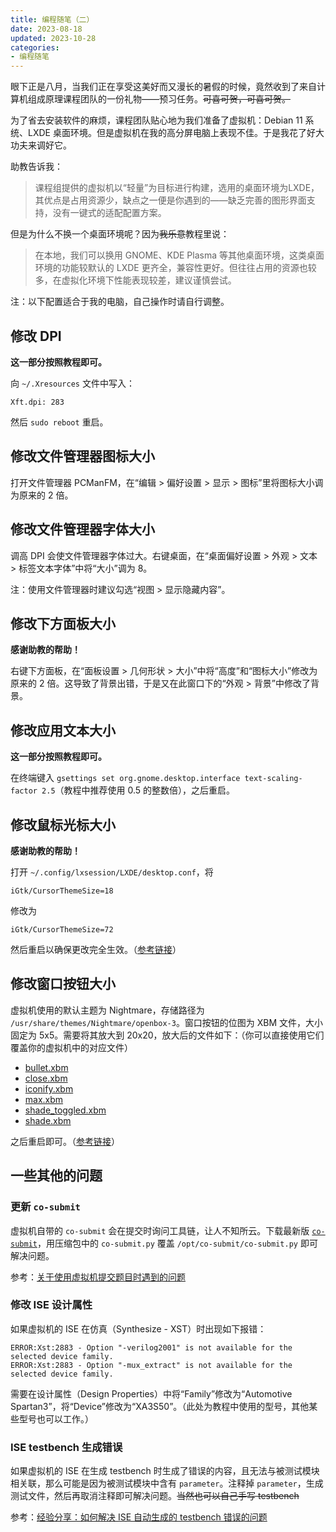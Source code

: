 ```yaml
---
title: 编程随笔（二）
date: 2023-08-18
updated: 2023-10-28
categories:
- 编程随笔
---
```

眼下正是八月，当我们正在享受这美好而又漫长的暑假的时候，竟然收到了来自计算机组成原理课程团队的一份礼物——预习任务。~~可喜可贺，可喜可贺。~~

为了省去安装软件的麻烦，课程团队贴心地为我们准备了虚拟机：Debian 11 系统、LXDE 桌面环境。但是虚拟机在我的高分屏电脑上表现不佳。于是我花了好大功夫来调好它。

助教告诉我：

> 课程组提供的虚拟机以“轻量”为目标进行构建，选用的桌面环境为LXDE，其优点是占用资源少，缺点之一便是你遇到的——缺乏完善的图形界面支持，没有一键式的适配配置方案。

但是为什么不换一个桌面环境呢？因为~~我乐意~~教程里说：

> 在本地，我们可以换用 GNOME、KDE Plasma 等其他桌面环境，这类桌面环境的功能较默认的 LXDE 更齐全，兼容性更好。但往往占用的资源也较多，在虚拟化环境下性能表现较差，建议谨慎尝试。

注：以下配置适合于我的电脑，自己操作时请自行调整。

## 修改 DPI
**这一部分按照教程即可。**

向 `~/.Xresources` 文件中写入：
```
Xft.dpi: 283
```
然后 `sudo reboot` 重启。

## 修改文件管理器图标大小
打开文件管理器 PCManFM，在“编辑 > 偏好设置 > 显示 > 图标”里将图标大小调为原来的 2 倍。

## 修改文件管理器字体大小
调高 DPI 会使文件管理器字体过大。右键桌面，在“桌面偏好设置 > 外观 > 文本 > 标签文本字体”中将“大小”调为 8。

注：使用文件管理器时建议勾选“视图 > 显示隐藏内容”。

## 修改下方面板大小
**感谢助教的帮助！**

右键下方面板，在“面板设置 > 几何形状 > 大小”中将“高度”和“图标大小”修改为原来的 2 倍。这导致了背景出错，于是又在此窗口下的“外观 > 背景”中修改了背景。


## 修改应用文本大小
**这一部分按照教程即可。**

在终端键入 `gsettings set org.gnome.desktop.interface text-scaling-factor 2.5`（教程中推荐使用 0.5 的整数倍），之后重启。

## 修改鼠标光标大小
**感谢助教的帮助！**

打开 `~/.config/lxsession/LXDE/desktop.conf`，将
```
iGtk/CursorThemeSize=18
```
修改为
```
iGtk/CursorThemeSize=72
```
然后重启以确保更改完全生效。（[参考链接](https://www.reddit.com/r/linux4noobs/comments/64nj3y/increasing_cursor_size_arch_lxde/)）

## 修改窗口按钮大小
虚拟机使用的默认主题为 Nightmare，存储路径为 `/usr/share/themes/Nightmare/openbox-3`。窗口按钮的位图为 XBM 文件，大小固定为 5x5。需要将其放大到 20x20，放大后的文件如下：（你可以直接使用它们覆盖你的虚拟机中的对应文件）
 -  [bullet.xbm](/images/openbox-3/bullet.xbm)
 -  [close.xbm](/images/openbox-3/close.xbm)
 -  [iconify.xbm](/images/openbox-3/iconify.xbm)
 -  [max.xbm](/images/openbox-3/max.xbm)
 -  [shade_toggled.xbm](/images/openbox-3/shade_toggled.xbm)
 -  [shade.xbm](/images/openbox-3/shade.xbm)

之后重启即可。（[参考链接](https://forum.xfce.org/viewtopic.php?id=9312)）

## 一些其他的问题
### 更新 `co-submit`
虚拟机自带的 `co-submit` 会在提交时询问工具链，让人不知所云。下载最新版 [`co-submit`](http://cscore.buaa.edu.cn/assets/cscore-assets/co-submit.zip)，用压缩包中的 `co-submit.py` 覆盖 `/opt/co-submit/co-submit.py` 即可解决问题。

参考：[关于使用虚拟机提交题目时遇到的问题](http://cscore.buaa.edu.cn/#/discussion_area/883/1317/posts)

### 修改 ISE 设计属性
如果虚拟机的 ISE 在仿真（Synthesize - XST）时出现如下报错：
```
ERROR:Xst:2883 - Option "-verilog2001" is not available for the selected device family.
ERROR:Xst:2883 - Option "-mux_extract" is not available for the selected device family.
```
需要在设计属性（Design Properties）中将“Family”修改为“Automotive Spartan3”，将“Device”修改为“XA3S50”。（此处为教程中使用的型号，其他某些型号也可以工作。）

### ISE testbench 生成错误
如果虚拟机的 ISE 在生成 testbench 时生成了错误的内容，且无法与被测试模块相关联，那么可能是因为被测试模块中含有 `parameter`。注释掉 `parameter`，生成测试文件，然后再取消注释即可解决问题。~~当然也可以自己手写 testbench~~

参考：[经验分享：如何解决 ISE 自动生成的 testbench 错误的问题](http://cscore.buaa.edu.cn/#/discussion_area/1037/1299/posts)
